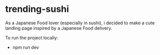 # trending-sushi

As a Japanese Food lover (especially in sushi), i decided to make a cute landing page inspired by a Japanese Food delivery. 

To run the project locally: 
- npm run dev 